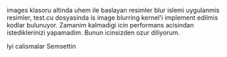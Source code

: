 images klasoru altinda uhem ile baslayan resimler blur islemi uygulanmis
resimler, test.cu dosyasinda is image blurring kernel'i implement edilmis 
kodlar bulunuyor. Zamanim kalmadigi icin performans acisindan istediklerinizi
yapamadim. Bunun icinsizden ozur diliyorum.

Iyi calismalar
Semsettin
